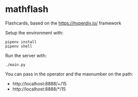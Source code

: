 # mathflash

Flashcards, based on the https://hyperdiv.io/ framework

Setup the environment with:
```
pipenv install
pipenv shell
```
Run the server with:
```
./main.py

```
You can pass in the operator and the maxnumber on the path:

* http://localhost:8888/+/15
* http://localhost:8888/*/15
